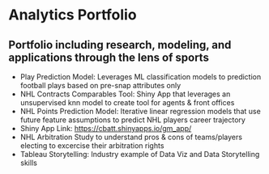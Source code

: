 # Analytics Portfolio
## Portfolio including research, modeling, and applications through the lens of sports
  
- Play Prediction Model: Leverages ML classification models to prediction football plays based on pre-snap attributes only
- NHL Contracts Comparables Tool: Shiny App that leverages an unsupervised knn model to create tool for agents & front offices
- NHL Points Prediction Model: Iterative linear regression models that use future feature assumptions to predict NHL players career trajectory
- Shiny App Link: https://cbatt.shinyapps.io/gm_app/
- NHL Arbitration Study to understand pros & cons of teams/players electing to excercise their arbitration rights
- Tableau Storytelling: Industry example of Data Viz and Data Storytelling skills
